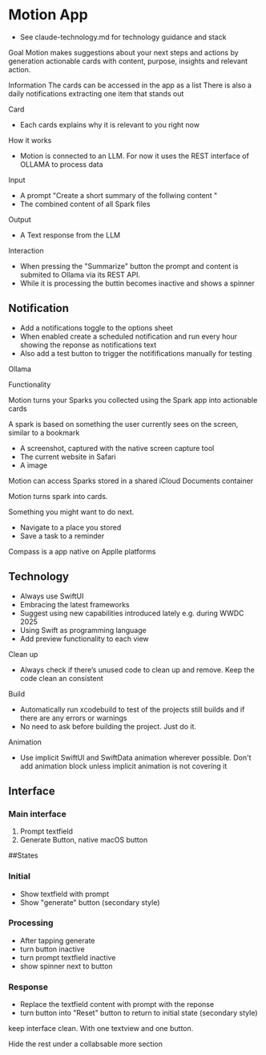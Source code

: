 # Motion App

+ See claude-technology.md for technology guidance and stack

Goal
Motion makes suggestions about your next steps and actions by generation actionable cards with content, purpose, insights and relevant action.

Information
The cards can be accessed in the app as a list
There is also a daily notifications extracting one item that stands out

Card
+ Each cards explains why it is relevant to you right now

How it works
+ Motion is connected to an LLM. For now it uses the REST interface of OLLAMA to process data

Input
+ A prompt "Create a short summary of the follwing content <spark content>" 
+ The combined content of all Spark files

Output
+ A Text response from the LLM

Interaction
+ When pressing the "Summarize" button the prompt and content is submited to Ollama via its REST API.
+ While it is processing the buttin becomes inactive and shows a spinner

## Notification

+ Add a notifications toggle to the options sheet
+ When enabled create a scheduled notification and run every hour showing the reponse as notifications text
+ Also add a test button to trigger the notififications manually for testing


Ollama


Functionality

Motion turns your Sparks you collected using the Spark app into actionable cards

A spark is based on something the user currently sees on the screen, similar to a bookmark
- A screenshot, captured with the native screen capture tool
- The current website in Safari
- A image

Motion can access Sparks stored in a shared iCloud Documents container

Motion turns spark into cards.

Something you might want to do next.

- Navigate to a place you stored
- Save a task to a reminder

Compass is a app native on Applle platforms

## Technology
- Always use SwiftUI
- Embracing the latest frameworks
- Suggest using new capabilities introduced lately e.g. during WWDC 2025
- Using Swift as programming language
- Add preview functionality to each view

Clean up
- Always check if there’s unused code to clean up and remove. Keep the code clean an consistent

Build
- Automatically run xcodebuild to test of the projects still builds and if there are any errors or warnings
- No need to ask before building the project. Just do it.

Animation
- Use implicit SwiftUI and SwiftData animation wherever possible. Don't add animation block unless implicit animation is not covering it


## Interface

### Main interface
1. Prompt textfield
2. Generate Button, native macOS button

##States

### Initial

+ Show textfield with prompt
+ Show "generate" button (secondary style)

### Processing

+ After tapping generate
+ turn button inactive
+ turn prompt textfield inactive
+ show spinner next to button

### Response

+ Replace the textfield content with prompt with the reponse
+ turn button into "Reset" button to return to initial state (secondary style) 

keep interface clean. With one textview and one button.

Hide the rest under a collabsable more section
